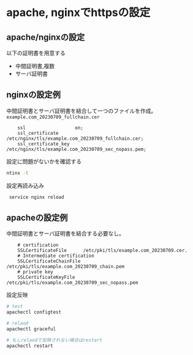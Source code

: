 # apache, nginxでhttpsの設定

## apache/nginxの設定

以下の証明書を用意する

- 中間証明書,複数
- サーバ証明書

## nginxの設定例

中間証明書とサーバ証明書を結合して一つのファイルを作成。  
`example.com_20230709_fullchain.cer`

```nginx
    ssl                  on;
    ssl_certificate      /etc/nginx/tls/example.com_20230709_fullchain.cer;
    ssl_certificate_key  /etc/nginx/tls/example.com_20230709_sec_nopass.pem;
```

設定に問題がないかを確認する

```bash
ntinx -t
```

設定再読み込み

```bash
 service nginx reload
```

## apacheの設定例

中間証明書とサーバ証明書を結合する必要なし。  

```nginx
    # certification
    SSLCertificateFile      /etc/pki/tls/example.com_20230709.cer.
    # Intermediate certification
    SSLCertificateChainFile /etc/pki/tls/example.com_20230709_chain.pem
    # private key
    SSLCertificateKeyFile   /etc/pki/tls/example.com_20230709_sec_nopass.pem
```

設定反映

```bash
# test
apachectl configtest

# relaod
apachectl graceful

# もしrelaodで反映されない場合はrestart
apachectl restart
```
